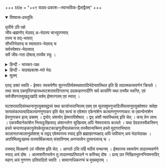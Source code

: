 +++
title = "+०९ यादव-प्रकाश--स्वाभाविक-द्वैताद्वैतम्"
+++

<details open><summary>विश्वास-प्रस्तुतिः</summary>

तृतीये ऽपि पक्षे  
जीव-ब्रह्मणोर् भेदवद् अ-भेदस्य चाभ्युपगमात्  
तस्य च तद्-भावात्  
सौभरिभेदवच् च स्वावतार-भेदवच् च  
सर्वस्येश्वर-भेदत्वात्  
सर्वे जीव-गता दोषास् तस्यैव स्युः । 
</details>

<details><summary>हिन्दी - भास्कर-पक्षः</summary>

ग्रन्थ के आरम्भ में श्रीयादवप्रकाशाचार्य का द्वैताद्वैतवाद  
तृतीय मत के रूप में वर्णित है ।  

श्रीभास्कराचार्यसंमत द्वैताद्वैतवाद -  
जिस पर समालोचना की गई है  
तथा श्रीयादवप्रकाशाचार्यसंमत द्वैताद्वैतवाद में यह अन्तर है कि  

श्रीभास्कराचार्य ने जीव और ब्रह्म में भेदाभेद को मानते हुये  
यह कहा कि  

> इनमें अभेद स्वाभाविक है,  
तथा भेद औपाधिक है  
क्योंकि वह अन्तःकरण आदि उपाधियों के कारण हुआ करता है।  
श्रुति में मोक्षदशा में  
जीव और ब्रह्म का अभेद कहा गया है ।  
सब तरह के उपाधियों से छुटकारा पाने पर मुक्ति प्राप्त होती है ।  
उस दशा में अभेद का वर्णन है  
इसलिये अभेद को स्वाभाविक मानना चाहिये,  
तथा मिटने वाले भेद को  
औपाधिक मानना चाहिये ।  
अचेतन और ब्रह्म में भेद और अभेद  
दोनों स्वाभाविक हैं  
क्योंकि श्रुतियों में सबको ब्रह्मात्मक कहा गया है,  
इसलिये अचेतन और ब्रह्म में अभेद मानना पड़ता है,  
वैसे ही श्रुतियों में अचेतन को दोषयुक्त एवं ब्रह्म को निर्मल कहा गया है ।  
इसलिये इनमें भेद भी मानना पड़ता है ।  

यह भास्कराचार्य का मत है । 
</details>

<details><summary>हिन्दी - यादवप्रकाश-मते भेदः</summary>

यादवप्रकाशाचार्य के मत में  
ब्रह्म और जीव में भेदाभेद माने जाते हैं  
दोनों ही स्वाभाविक माने जाते हैं  
क्योंकि श्रुतियों में मोक्ष में  
जीव और ब्रह्म में भेद और अभेद का वर्णन पाया जाता है ।  
इसलिये दोनों को स्वाभाविक मानना पड़ता है ।+++(5)+++  
अचेतन और ब्रह्म में भेदाभेद हैं,  
दोनों ही स्वाभाविक हैं ।  
यही इन दोनों मतों में अन्तर है । 

</details>



<details><summary>मूलम्</summary>

तृतीये ऽपि पक्षे जीवब्रह्मणोर् भेदवद् अभेदस्य चाभ्युपगमात् तस्य च तद्भावात् सौभरिभेदवच् च स्वावतारभेदवच् च सर्वस्येश्वरभेदत्वात् सर्वे जीवगता दोषास् तस्यैव स्युः । 
</details>


एतद् उक्तं भवति - ईश्वरः स्वरूपेणैव सुरनरतिर्यक्स्थावरादिभेदेनावस्थित इति हि तदात्मकत्ववर्णनं क्रियते । तथा सत्य् एकमृत्पिण्डारब्धघटशरावादिगतान्य् उदकाहरणादीनि सर्व  कार्याणि यथा तस्यैव भवन्ति, एवं सर्वजीवगतसुखदुःखादि सर्वम् ईश्वरगतम् एव स्यात् ।

घटशरावादिसंस्थानानुपयुक्तमृद्द्रव्यं यथा कार्यान्तरान्वितम् एवम् एव सुरपशुमनुजादिजीवत्वानुपयुक्तेश्वरः सर्वज्ञः सत्यसंकल्पत्वादिकल्याणगुणाकर इति चेत् सत्यं स एवेश्वर एकेनांशेन कल्याणगुणगणाकरः स एवान्येनांशेन हेयगुणाकर इत्य् उक्तम् । द्वयोर् अंशयोर् ईश्वराविशेषात् । द्वव् अंशौ व्यवस्थितव् इति चेत् । कस् तेन लाभः । एकस्यैवानेकांशेन नित्यदुःखित्वाद् अंशान्तरेण सुखित्वम् अपि नेश्वरत्वाय कल्पते । यथा देवदत्तस्यैकस्मिन् हस्ते चन्दनपङ्कानुलेपकेयूरकटकाङ्गुलीयालंकारस् तस्यैवान्यस्मिन् हस्ते मुद्गराभिघातः कालानलज्वालानुप्रवेशश् च तद्वद् एवेश्वरस्य स्याद् इति ब्रह्माज्ञानपक्षाद् अपि पापीयान् अयं भेदाभेदपक्षः । अपरिमितदुःखस्य पारमार्थिकत्वात् संसारिणाम् अनन्तत्वेन दुस्तरत्वाच् च ।

तस्माद् विलक्षणो ऽयं जीवांश इति चेत् । आगतो ऽसि तर्हि मदीयं पन्थानम् । ईश्वरस्य स्वरूपेण तादात्म्यवर्णने स्याद् अयं दोषः । आत्मशरीरभावेन तु तादात्म्यप्रतिपादने न कश्चिद् दोषः । प्रत्य् उत निखिलभुवननियमनादिर् महान् अयं गुणगणः प्रतिपादितो भवति । सामानाधिकरण्यं च मुख्यवृत्तम् ।